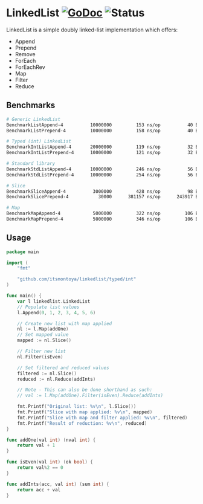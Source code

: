 # LinkedList [![GoDoc](https://godoc.org/github.com/itsmontoya/linkedlist?status.svg)](https://godoc.org/github.com/itsmontoya/linkedlist) ![Status](https://img.shields.io/badge/status-alpha-red.svg)
LinkedList is a simple doubly linked-list implementation which offers:
- Append
- Prepend
- Remove
- ForEach
- ForEachRev
- Map
- Filter
- Reduce

## Benchmarks
```bash
# Generic LinkedList
BenchmarkListAppend-4          10000000         153 ns/op          40 B/op      2 allocs/op
BenchmarkListPrepend-4         10000000         158 ns/op          40 B/op      2 allocs/op

# Typed (int) LinkedList
BenchmarkIntListAppend-4       20000000         119 ns/op          32 B/op      1 allocs/op
BenchmarkIntListPrepend-4      10000000         121 ns/op          32 B/op      1 allocs/op

# Standard library
BenchmarkStdListAppend-4       10000000         246 ns/op          56 B/op      2 allocs/op
BenchmarkStdListPrepend-4      10000000         254 ns/op          56 B/op      2 allocs/op

# Slice
BenchmarkSliceAppend-4          3000000         428 ns/op          98 B/op      1 allocs/op
BenchmarkSlicePrepend-4           30000      381157 ns/op      243917 B/op      3 allocs/op

# Map
BenchmarkMapAppend-4            5000000         322 ns/op         106 B/op      1 allocs/op
BenchmarkMapPrepend-4           5000000         346 ns/op         106 B/op      1 allocs/op
```

## Usage
```go
package main

import (
	"fmt"

	"github.com/itsmontoya/linkedlist/typed/int"
)

func main() {
	var l linkedlist.LinkedList
	// Populate list values
	l.Append(0, 1, 2, 3, 4, 5, 6)

	// Create new list with map applied
	nl := l.Map(addOne)
	// Set mapped value
	mapped := nl.Slice()

	// Filter new list
	nl.Filter(isEven)

	// Set filtered and reduced values
	filtered := nl.Slice()
	reduced := nl.Reduce(addInts)

	// Note - This can also be done shorthand as such:
	// val := l.Map(addOne).Filter(isEven).Reduce(addInts)

	fmt.Printf("Original list: %v\n", l.Slice())
	fmt.Printf("Slice with map applied: %v\n", mapped)
	fmt.Printf("Slice with map and filter applied: %v\n", filtered)
	fmt.Printf("Result of reduction: %v\n", reduced)
}

func addOne(val int) (nval int) {
	return val + 1
}

func isEven(val int) (ok bool) {
	return val%2 == 0
}

func addInts(acc, val int) (sum int) {
	return acc + val
}

```